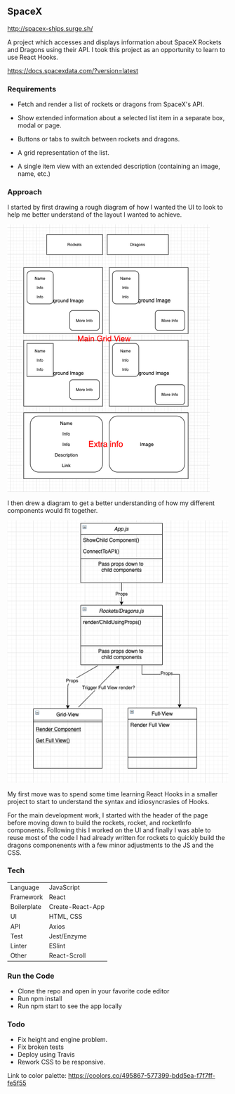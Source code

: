 ## SpaceX

http://spacex-ships.surge.sh/

A project which accesses and displays information about SpaceX Rockets and Dragons using their API.
I took this project as an opportunity to learn to use React Hooks.

https://docs.spacexdata.com/?version=latest

### Requirements
- Fetch and render a list of rockets or dragons from SpaceX's API.
- Show extended information about a selected list item in a separate box, modal or page.

- Buttons or tabs to switch between rockets and dragons.
- A grid representation of the list.
- A single item view with an extended description (containing an image, name, etc.)

### Approach

I started by first drawing a rough diagram of how I wanted the UI to look to help me better understand of the layout I wanted to achieve.

![alt text](https://github.com/AlexLewis10/spacex/blob/master/img/ui-mock-up.png)

I then drew a diagram to get a better understanding of how my different components would fit together.

![alt-text](https://github.com/AlexLewis10/spacex/blob/master/img/component.png)

My first move was to spend some time learning React Hooks in a smaller project to start to understand the syntax and idiosyncrasies of Hooks.

For the main development work, I started with the header of the page before moving down to build the rockets, rocket, and rocketInfo components. Following this I worked on the UI and finally I was able to reuse most of the code I had already written for rockets to quickly build the dragons componenents with a few minor adjustments to the JS and the CSS.

### Tech
| | |
| ---- | ---|
| Language | JavaScript |
| Framework | React |
| Boilerplate | Create-React-App |
| UI | HTML, CSS |
| API | Axios |
| Test | Jest/Enzyme |
| Linter | ESlint |
| Other | React-Scroll |

### Run the Code
- Clone the repo and open in your favorite code editor
- Run npm install
- Run npm start to see the app locally


### Todo
- Fix height and engine problem.
- Fix broken tests
- Deploy using Travis
- Rework CSS to be responsive.

Link to color palette: https://coolors.co/495867-577399-bdd5ea-f7f7ff-fe5f55







